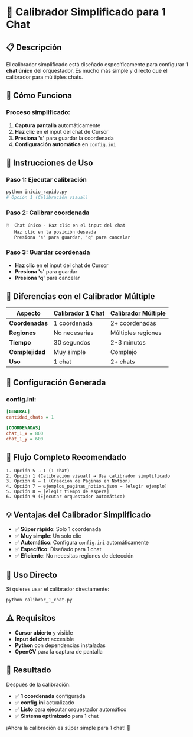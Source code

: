 # 🎯 Calibrador Simplificado para 1 Chat

## 📋 **Descripción**

El calibrador simplificado está diseñado específicamente para configurar **1 chat único** del orquestador. Es mucho más simple y directo que el calibrador para múltiples chats.

## 🚀 **Cómo Funciona**

### **Proceso simplificado:**
1. **Captura pantalla** automáticamente
2. **Haz clic** en el input del chat de Cursor
3. **Presiona 's'** para guardar la coordenada
4. **Configuración automática** en `config.ini`

## 🎯 **Instrucciones de Uso**

### **Paso 1: Ejecutar calibración**
```bash
python inicio_rapido.py
# Opción 1 (Calibración visual)
```

### **Paso 2: Calibrar coordenada**
```
🖱️  Chat único - Haz clic en el input del chat
   Haz clic en la posición deseada
   Presiona 's' para guardar, 'q' para cancelar
```

### **Paso 3: Guardar coordenada**
- **Haz clic** en el input del chat de Cursor
- **Presiona 's'** para guardar
- **Presiona 'q'** para cancelar

## 🔧 **Diferencias con el Calibrador Múltiple**

| Aspecto | Calibrador 1 Chat | Calibrador Múltiple |
|---------|-------------------|-------------------|
| **Coordenadas** | 1 coordenada | 2+ coordenadas |
| **Regiones** | No necesarias | Múltiples regiones |
| **Tiempo** | 30 segundos | 2-3 minutos |
| **Complejidad** | Muy simple | Complejo |
| **Uso** | 1 chat | 2+ chats |

## 📝 **Configuración Generada**

### **config.ini:**
```ini
[GENERAL]
cantidad_chats = 1

[COORDENADAS]
chat_1_x = 800
chat_1_y = 600
```

## 🎯 **Flujo Completo Recomendado**

```
1. Opción 5 → 1 (1 chat)
2. Opción 1 (Calibración visual) → Usa calibrador simplificado
3. Opción 6 → 1 (Creación de Páginas en Notion)
4. Opción 7 → ejemplos_paginas_notion.json → [elegir ejemplo]
5. Opción 8 → [elegir tiempo de espera]
6. Opción 9 (Ejecutar orquestador automático)
```

## 💡 **Ventajas del Calibrador Simplificado**

- ✅ **Súper rápido**: Solo 1 coordenada
- ✅ **Muy simple**: Un solo clic
- ✅ **Automático**: Configura `config.ini` automáticamente
- ✅ **Específico**: Diseñado para 1 chat
- ✅ **Eficiente**: No necesitas regiones de detección

## 🚀 **Uso Directo**

Si quieres usar el calibrador directamente:

```bash
python calibrar_1_chat.py
```

## ⚠️ **Requisitos**

- **Cursor abierto** y visible
- **Input del chat** accesible
- **Python** con dependencias instaladas
- **OpenCV** para la captura de pantalla

## 🎉 **Resultado**

Después de la calibración:
- ✅ **1 coordenada** configurada
- ✅ **config.ini** actualizado
- ✅ **Listo** para ejecutar orquestador automático
- ✅ **Sistema optimizado** para 1 chat

¡Ahora la calibración es súper simple para 1 chat! 🎯






